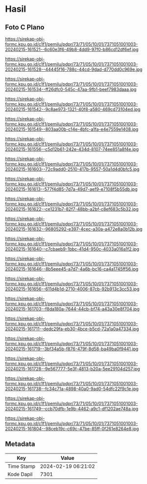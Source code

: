 # Hasil

## Foto C Plano

https://sirekap-obj-formc.kpu.go.id/c1f1/pemilu/pdpr/73/71/05/10/01/7371051001003-20240215-161521--6c60e3f6-49b8-4dd9-97f0-b86cd12df6ef.jpg

https://sirekap-obj-formc.kpu.go.id/c1f1/pemilu/pdpr/73/71/05/10/01/7371051001003-20240215-161528--44445f16-788c-44cd-9dad-d770dd0c969e.jpg

https://sirekap-obj-formc.kpu.go.id/c1f1/pemilu/pdpr/73/71/05/10/01/7371051001003-20240215-161534--ff26dfc0-545c-47aa-9fb1-beef7983daaa.jpg

https://sirekap-obj-formc.kpu.go.id/c1f1/pemilu/pdpr/73/71/05/10/01/7371051001003-20240215-161542--9c8ae973-1321-40f8-a580-469cd73104ed.jpg

https://sirekap-obj-formc.kpu.go.id/c1f1/pemilu/pdpr/73/71/05/10/01/7371051001003-20240215-161549--803aa00b-c14e-4bfc-a1fa-e4e7559e1408.jpg

https://sirekap-obj-formc.kpu.go.id/c1f1/pemilu/pdpr/73/71/05/10/01/7371051001003-20240215-161556--c5d12b61-242e-434d-8107-74ee851a8f4e.jpg

https://sirekap-obj-formc.kpu.go.id/c1f1/pemilu/pdpr/73/71/05/10/01/7371051001003-20240215-161603--72c9add0-2510-417b-9557-50a1d4d0bfc5.jpg

https://sirekap-obj-formc.kpu.go.id/c1f1/pemilu/pdpr/73/71/05/10/01/7371051001003-20240215-161613--577f4d85-7d7a-49d7-aef9-e7108f5b55db.jpg

https://sirekap-obj-formc.kpu.go.id/c1f1/pemilu/pdpr/73/71/05/10/01/7371051001003-20240215-161622--ce1231b7-82f7-48bb-a2bf-c8ef683c5b32.jpg

https://sirekap-obj-formc.kpu.go.id/c1f1/pemilu/pdpr/73/71/05/10/01/7371051001003-20240215-161632--96805292-e397-4cec-a30a-a472e8a0b12b.jpg

https://sirekap-obj-formc.kpu.go.id/c1f1/pemilu/pdpr/73/71/05/10/01/7371051001003-20240215-161640--c7cbaeb9-1bbc-41d4-950c-4033a016a1f2.jpg

https://sirekap-obj-formc.kpu.go.id/c1f1/pemilu/pdpr/73/71/05/10/01/7371051001003-20240215-161646--8b5eee45-a7d7-4a6b-bc16-ca4a1745ff56.jpg

https://sirekap-obj-formc.kpu.go.id/c1f1/pemilu/pdpr/73/71/05/10/01/7371051001003-20240215-161656--611d4b1d-2710-4006-87cb-92b913c3cc53.jpg

https://sirekap-obj-formc.kpu.go.id/c1f1/pemilu/pdpr/73/71/05/10/01/7371051001003-20240215-161703--f8da180a-7644-44cb-bf74-a43a30e8f704.jpg

https://sirekap-obj-formc.kpu.go.id/c1f1/pemilu/pdpr/73/71/05/10/01/7371051001003-20240215-161711--dedc29fa-eb30-4bce-b5cd-72a1a0a47334.jpg

https://sirekap-obj-formc.kpu.go.id/c1f1/pemilu/pdpr/73/71/05/10/01/7371051001003-20240215-161719--3bf34a5b-f876-479f-8d58-ba49ba0f9441.jpg

https://sirekap-obj-formc.kpu.go.id/c1f1/pemilu/pdpr/73/71/05/10/01/7371051001003-20240215-161728--9e567777-5e3f-4813-b20a-5ee29104d257.jpg

https://sirekap-obj-formc.kpu.go.id/c1f1/pemilu/pdpr/73/71/05/10/01/7371051001003-20240215-161738--fc34c71a-4898-40a0-9ad0-54dfc22f9c1e.jpg

https://sirekap-obj-formc.kpu.go.id/c1f1/pemilu/pdpr/73/71/05/10/01/7371051001003-20240215-161749--ccb70dfb-1e9b-4462-a9c1-df1202ae748a.jpg

https://sirekap-obj-formc.kpu.go.id/c1f1/pemilu/pdpr/73/71/05/10/01/7371051001003-20240215-161804--98ceb19c-c69c-47be-85ff-0f261e8264e8.jpg


## Metadata

| Key        | Value               |
| ---------- | ------------------- |
| Time Stamp | 2024-02-19 06:21:02 |
| Kode Dapil | 7301                |



